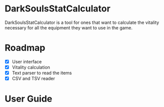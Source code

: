# DarkSoulsStatCalculator
DarkSoulsStatCalculator is a tool for ones that want to calculate the vitality necessary for all the equipment they want to use in the game.

# Roadmap
* [x] User interface
* [x] Vitality calculation
* [x] Text parser to read the items
* [x] CSV and TSV reader

# User Guide
